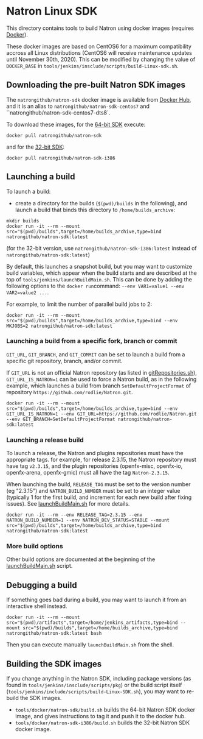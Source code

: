 # Natron Linux SDK

This directory contains tools to build Natron using docker images (requires [Docker]).

These docker images are based on CentOS6 for a maximum compatibility accross all Linux distributions (CentOS6 will receive maintenance updates until November 30th, 2020). This can be modified by changing the value of `DOCKER_BASE` in `tools/jenkins/insclude/scripts/build-Linux-sdk.sh`.

## Downloading the pre-built Natron SDK images

The `natrongithub/natron-sdk` docker image is available from [Docker Hub], and it is an alias to `natrongithub/natron-sdk-centos7` and ``natrongithub/natron-sdk-centos7-dts8`.

To download these images, for the [64-bit SDK] execute:
```
docker pull natrongithub/natron-sdk
```
and for the [32-bit SDK]:
```
docker pull natrongithub/natron-sdk-i386
```

## Launching a build

To launch a build:

- create a directory for the builds (`$(pwd)/builds` in the following), and launch a build that binds this directory to `/home/builds_archive`:
```
mkdir builds
docker run -it --rm --mount src="$(pwd)/builds",target=/home/builds_archive,type=bind natrongithub/natron-sdk:latest
```
(for the 32-bit version, use `natrongithub/natron-sdk-i386:latest` instead of `natrongithub/natron-sdk:latest`)

By default, this launches a snapshot build, but you may want to customize build variables, which appear when the build starts and are described at the top of `tools/jenkins/launchBuildMain.sh`. This can be done by adding the following options to the `docker run`command: `--env VAR1=value1 --env VAR2=value2 ...`.

For example, to limit the number of parallel build jobs to 2:
```
docker run -it --rm --mount src="$(pwd)/builds",target=/home/builds_archive,type=bind --env MKJOBS=2 natrongithub/natron-sdk:latest
```


### Launching a build from a specific fork, branch or commit

`GIT_URL`, `GIT_BRANCH`, and `GIT_COMMIT` can be set to launch a build from a specific git repository, branch, and/or commit.

If `GIT_URL` is not an official Natron repository (as listed in [gitRepositories.sh](https://github.com/NatronGitHub/Natron/blob/master/tools/jenkins/gitRepositories.sh)), `GIT_URL_IS_NATRON=1` can be used to force a Natron build, as in the following example, which launches a build from branch `SetDefaultProjectFormat` of repository `https://github.com/rodlie/Natron.git`.

```
docker run -it --rm --mount src="$(pwd)/builds",target=/home/builds_archive,type=bind --env GIT_URL_IS_NATRON=1 --env GIT_URL=https://github.com/rodlie/Natron.git --env GIT_BRANCH=SetDefaultProjectFormat natrongithub/natron-sdk:latest
```


### Launching a release build

To launch a release, the Natron and plugins repositories must have the appropriate tags. for example, for release 2.3.15, the Natron repository must have tag `v2.3.15`, and the plugin repositories (openfx-misc, openfx-io, openfx-arena, openfx-gmic) must all have the tag `Natron-2.3.15`.

When launching the build, `RELEASE_TAG` must be set to the version number (eg "2.3.15") and `NATRON_BUILD_NUMBER` must be set to an integer value (typically 1 for the first build, and increment for each new build after fixing issues). See [launchBuildMain.sh](https://github.com/NatronGitHub/Natron/blob/master/tools/jenkins/launchBuildMain.sh#L340) for more details.

```
docker run -it --rm --env RELEASE_TAG=2.3.15 --env NATRON_BUILD_NUMBER=1 --env NATRON_DEV_STATUS=STABLE --mount src="$(pwd)/builds",target=/home/builds_archive,type=bind natrongithub/natron-sdk:latest
```


### More build options

Other build options are documented at the beginning of the [launchBuildMain.sh](https://github.com/NatronGitHub/Natron/blob/master/tools/jenkins/launchBuildMain.sh) script.


## Debugging a build

If something goes bad during a build, you may want to launch it from an interactive shell instead.
```
docker run -it --rm --mount src="$(pwd)/artifacts",target=/home/jenkins_artifacts,type=bind --mount src="$(pwd)/builds",target=/home/builds_archive,type=bind  natrongithub/natron-sdk:latest bash
```
Then you can execute manually `launchBuildMain.sh` from the shell.


## Building the SDK images

If you change anything in the Natron SDK, including package versions (as found in `tools/jenkins/insclude/scripts/pkg`) or the build script itself (`tools/jenkins/include/scripts/build-Linux-SDK.sh`), you may want to re-build the SDK images.

- `tools/docker/natron-sdk/build.sh` builds the 64-bit Natron SDK docker image, and gives instructions to tag it and push it to the docker hub.
- `tools/docker/natron-sdk-i386/build.sh` builds the 32-bit Natron SDK docker image.



[Docker]: https://docs.docker.com/
[Docker Hub]: https://hub.docker.com
[64-bit SDK]: https://hub.docker.com/r/natrongithub/natron-sdk
[32-bit SDK]: https://hub.docker.com/r/natrongithub/natron-sdk-i386
